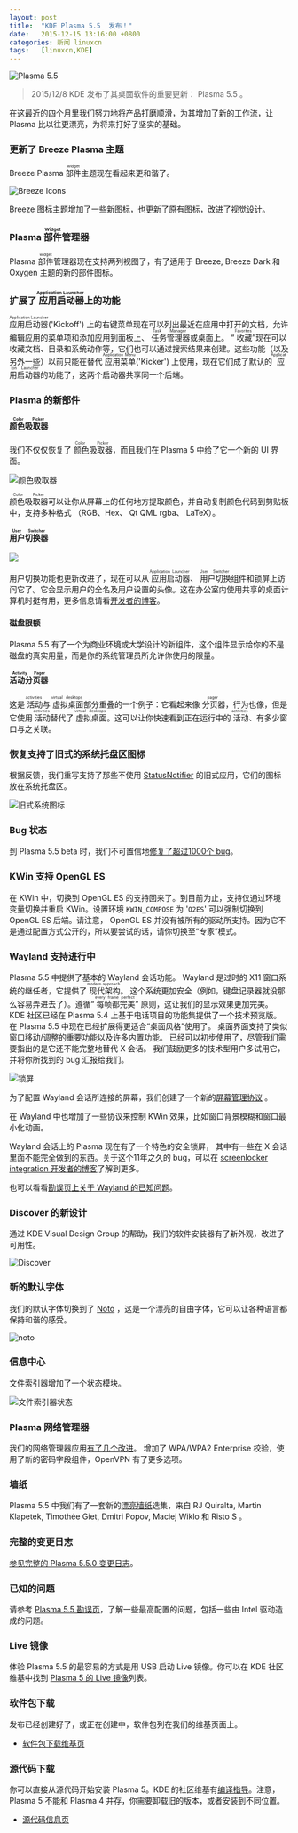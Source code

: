 ```yaml
---
layout: post
title:	"KDE Plasma 5.5  发布！"
date:	2015-12-15 13:16:00 +0800 
categories:	新闻 linuxcn 
tags:	[linuxcn,KDE]
---
```



![Plasma 5.5](/Asserts/Images//attachment/album/201512/15/101556lwau2muastexl277.jpg)



> 
> 2015/12/8 KDE 发布了其桌面软件的重要更新： Plasma 5.5 。
> 
> 
> 


在这最近的四个月里我们努力地将产品打磨顺滑，为其增加了新的工作流，让 Plasma 比以往更漂亮，为将来打好了坚实的基础。


### 更新了 Breeze Plasma 主题


Breeze Plasma <ruby> 部件 <rp>  （ </rp> <rt>  widget </rt> <rp>  ） </rp></ruby>主题现在看起来更和谐了。


![Breeze Icons](/Asserts/Images//attachment/album/201512/15/102647g5666srboiivorji.jpg)


Breeze 图标主题增加了一些新图标，也更新了原有图标，改进了视觉设计。


### Plasma <ruby> 部件 <rp>  （ </rp> <rt>  Widget </rt> <rp>  ） </rp></ruby>管理器


Plasma <ruby> 部件 <rp>  （ </rp> <rt>  widget </rt> <rp>  ） </rp></ruby>管理器现在支持两列视图了，有了适用于 Breeze, Breeze Dark 和 Oxygen 主题的新的部件图标。 


### 扩展了<ruby> 应用启动器 <rp>  （ </rp> <rt>  Application Launcher </rt> <rp>  ） </rp></ruby>上的功能


<ruby> 应用启动器 <rp>  （ </rp> <rt>  Application Launcher </rt> <rp>  ） </rp></ruby> ('Kickoff') 上的右键菜单现在可以列出最近在应用中打开的文档，允许编辑应用的菜单项和添加应用到面板上、<ruby> 任务管理器 <rp>  （ </rp> <rt>  Task Manager </rt> <rp>  ） </rp></ruby>或桌面上。 “<ruby> 收藏 <rp>  （ </rp> <rt>  Favorites </rt> <rp>  ） </rp></ruby>”现在可以收藏文档、目录和系统动作等，它们也可以通过搜索结果来创建。这些功能（以及另外一些）以前只能在替代<ruby> 应用菜单 <rp>  （ </rp> <rt>  Application Menu </rt> <rp>  ） </rp></ruby> ('Kicker') 上使用，现在它们成了默认的<ruby> 应用启动器 <rp>  （ </rp> <rt>  Application Launcher </rt> <rp>  ） </rp></ruby>的功能了，这两个启动器共享同一个后端。


### Plasma 的新部件


#### <ruby> 颜色吸取器 <rp>  （ </rp> <rt>  Color Picker </rt> <rp>  ） </rp></ruby>


我们不仅仅恢复了<ruby> 颜色吸取器 <rp>  （ </rp> <rt>  Color Picker </rt> <rp>  ） </rp></ruby>，而且我们在 Plasma 5 中给了它一个新的 UI 界面。


![颜色吸取器](/Asserts/Images//attachment/album/201512/15/131615ddzfj16i222u1if0.png) 


<ruby> 颜色吸取器 <rp>  （ </rp> <rt>  Color Picker </rt> <rp>  ） </rp></ruby>可以让你从屏幕上的任何地方提取颜色，并自动复制颜色代码到剪贴板中，支持多种格式 （RGB、Hex、 Qt QML rgba、 LaTeX）。


#### <ruby> 用户切换器 <rp>  （ </rp> <rt>  User Switcher </rt> <rp>  ） </rp></ruby>


![](/Asserts/Images//attachment/album/201512/15/131615wu8twz4sttu4l4uj.png)


用户切换功能也更新改进了，现在可以从<ruby> 应用启动器 <rp>  （ </rp> <rt>  Application Launcher </rt> <rp>  ） </rp></ruby>、<ruby> 用户切换 <rp>  （ </rp> <rt>  User Switcher </rt> <rp>  ） </rp></ruby>组件和锁屏上访问它了。它会显示用户的全名及用户设置的头像。这在办公室内使用共享的桌面计算机时挺有用，更多信息请看[开发者的博客](http://blog.broulik.de/2015/10/polish-polish-polish-5-5-edition/)。


#### 磁盘限额


Plasma 5.5 有了一个为商业环境或大学设计的新组件，这个组件显示给你的不是磁盘的真实用量，而是你的系统管理员所允许你使用的限量。


#### <ruby> 活动分页器 <rp>  （ </rp> <rt>  Activity Pager </rt> <rp>  ） </rp></ruby>


这是<ruby> 活动 <rp>  （ </rp> <rt>  activities </rt> <rp>  ） </rp></ruby>与<ruby> 虚拟桌面 <rp>  （ </rp> <rt>  virtual desktops </rt> <rp>  ） </rp></ruby>部分重叠的一个例子：它看起来像<ruby> 分页器 <rp>  （ </rp> <rt>  pager </rt> <rp>  ） </rp></ruby>，行为也像，但是它使用<ruby> 活动 <rp>  （ </rp> <rt>  activities </rt> <rp>  ） </rp></ruby>替代了<ruby> 虚拟桌面 <rp>  （ </rp> <rt>  virtual desktops </rt> <rp>  ） </rp></ruby>。这可以让你快速看到正在运行中的<ruby> 活动 <rp>  （ </rp> <rt>  activities </rt> <rp>  ） </rp></ruby>、有多少窗口与之关联。


### 恢复支持了旧式的系统托盘区图标


根据反馈，我们重写支持了那些不使用 [StatusNotifier](http://www.freedesktop.org/wiki/Specifications/StatusNotifierItem/) 的旧式应用，它们的图标放在系统托盘区。


![旧式系统图标](/Asserts/Images//attachment/album/201512/15/131616fz9gsf99bzgzq1e3.png)


### Bug 状态


到 Plasma 5.5 beta 时，我们不可置信地[修复了超过1000个 bug](https://goo.gl/mckdTF)。


### KWin 支持 OpenGL ES


在 KWin 中，切换到 OpenGL ES 的支持回来了。到目前为止，支持仅通过环境变量切换并重启 KWin。设置环境 `KWIN_COMPOSE` 为 '`O2ES`' 可以强制切换到 OpenGL ES 后端。请注意， OpenGL ES 并没有被所有的驱动所支持。因为它不是通过配置方式公开的，所以要尝试的话，请你切换至“专家”模式。 


### Wayland 支持进行中


Plasma 5.5 中提供了基本的 Wayland 会话功能。 Wayland 是过时的 X11 窗口系统的继任者，它提供了<ruby> 现代架构 <rp>  （ </rp> <rt>  modern approach </rt> <rp>  ） </rp></ruby>。 这个系统更加安全（例如，键盘记录器就没那么容易弄进去了）。遵循“<ruby> 每帧都完美 <rp>  （ </rp> <rt>  every frame perfect </rt> <rp>  ） </rp></ruby>” 原则，这让我们的显示效果更加完美。 KDE 社区已经在 Plasma 5.4 上基于电话项目的功能集提供了一个技术预览版。在 Plasma 5.5 中现在已经扩展得更适合“桌面风格”使用了。 桌面界面支持了类似窗口移动/调整的重要功能以及许多内置功能。 已经可以初步使用了，尽管我们需要指出的是它还不能完整地替代 X 会话。 我们鼓励更多的技术型用户多试用它，并将你所找到的 bug 汇报给我们。


![锁屏](/Asserts/Images//attachment/album/201512/15/120330wyydi4xiaot2xod2.jpg)


为了配置 Wayland 会话所连接的屏幕，我们创建了一个新的[屏幕管理协议](http://vizzzion.org/blog/2015/11/screen-management-in-wayland/) 。


在 Wayland 中也增加了一些协议来控制 KWin 效果，比如窗口背景模糊和窗口最小化动画。


Wayland 会话上的 Plasma 现在有了一个特色的安全锁屏， 其中有一些在 X 会话里面不能完全做到的东西。关于这个11年之久的 bug，可以在  [screenlocker integration 开发者的博客](https://bhush9.github.io/2015/11/17/screenlocker-in-wayland/)了解到更多。


也可以看看[勘误页上关于 Wayland 的已知问题](https://community.kde.org/Plasma/5.5_Errata#KWin_Wayland)。


### Discover 的新设计


通过 KDE Visual Design Group 的帮助，我们的软件安装器有了新外观，改进了可用性。


![Discover](/Asserts/Images//attachment/album/201512/15/124843klimzduecrk6dqbv.jpg)


### 新的默认字体


我们的默认字体切换到了 [Noto](https://www.google.com/get/noto/) ，这是一个漂亮的自由字体，它可以让各种语言都保持和谐的感受。


![noto](/Asserts/Images//attachment/album/201512/15/125118bl3l7y39zklyllk3.jpg)


### 信息中心


文件索引器增加了一个状态模块。


 ![文件索引器状态](/Asserts/Images//attachment/album/201512/15/131616oxdffchd979nndf0.png)


### Plasma 网络管理器


我们的网络管理器应用[有了几个改进](https://grulja.wordpress.com/2015/11/08/upcoming-news-in-plasma-5-5/)。 增加了 WPA/WPA2 Enterprise 校验，使用了新的密码字段组件，OpenVPN 有了更多选项。


### 墙纸


Plasma 5.5 中我们有了一套新的[漂亮墙纸](https://kdeonlinux.wordpress.com/2015/11/13/wallpaper-contribution-for-plasma-5-5/)选集，来自 RJ Quiralta, Martin Klapetek, Timothée Giet, Dmitri Popov, Maciej Wiklo 和 Risto S 。


### 完整的变更日志


[参见完整的 Plasma 5.5.0 变更日志](https://www.kde.org/announcements/plasma-5.4.3-5.5.0-changelog.php)。


### 已知的问题


请参考 [Plasma 5.5 勘误页](https://community.kde.org/Plasma/5.5_Errata)，了解一些最高配置的问题，包括一些由 Intel 驱动造成的问题。


### Live 镜像


体验 Plasma 5.5 的最容易的方式是用 USB 启动 Live 镜像。你可以在 KDE 社区维基中找到 [Plasma 5 的 Live 镜像](https://community.kde.org/Plasma/LiveImages)列表。


### 软件包下载


发布已经创建好了，或正在创建中，软件包列在我们的维基页面上。


* [软件包下载维基页](https://community.kde.org/Plasma/Packages)


### 源代码下载


你可以直接从源代码开始安装 Plasma 5。KDE 的社区维基有[编译指导](http://community.kde.org/Frameworks/Building)。注意， Plasma 5 不能和 Plasma 4 并存，你需要卸载旧的版本，或者安装到不同位置。


* [源代码信息页](https://www.kde.org/info/plasma-5.5.0.php)
